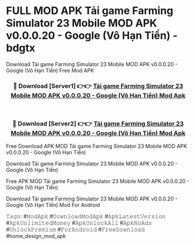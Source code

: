 # FULL MOD APK Tải game Farming Simulator 23 Mobile MOD APK v0.0.0.20 - Google (Vô Hạn Tiền) - bdgtx
Download Tải game Farming Simulator 23 Mobile MOD APK v0.0.0.20 - Google (Vô Hạn Tiền) Free Mod APK

<div align="center">
<h3>🔴 Download [Server1] 👉👉 <a href="https://apk-comot.site?title=Tải_game_Farming_Simulator_23_Mobile_MOD_APK_v0.0.0.20_-_Google_(Vô_Hạn_Tiền)">Tải game Farming Simulator 23 Mobile MOD APK v0.0.0.20 - Google (Vô Hạn Tiền) Mod Apk</a></h3><br>

<h3>🔴 Download [Server2] 👉👉 <a href="https://apk-comot.site?title=Tải_game_Farming_Simulator_23_Mobile_MOD_APK_v0.0.0.20_-_Google_(Vô_Hạn_Tiền)">Tải game Farming Simulator 23 Mobile MOD APK v0.0.0.20 - Google (Vô Hạn Tiền) Mod Apk</a></h3>
</div>


Free Download APK MOD Tải game Farming Simulator 23 Mobile MOD APK v0.0.0.20 - Google (Vô Hạn Tiền)

Download Tải game Farming Simulator 23 Mobile MOD APK v0.0.0.20 - Google (Vô Hạn Tiền) 

Free APK MOD Tải game Farming Simulator 23 Mobile MOD APK v0.0.0.20 - Google (Vô Hạn Tiền) 

Download Tải game Farming Simulator 23 Mobile MOD APK v0.0.0.20 - Google (Vô Hạn Tiền) Mod For Android

𝚃𝚊𝚐𝚜: #𝙼𝚘𝚍𝙰𝚙𝚔 #𝙳𝚘𝚠𝚗𝚕𝚘𝚊𝚍𝙼𝚘𝚍𝙰𝚙𝚔 #𝙰𝚙𝚔𝙻𝚊𝚝𝚎𝚜𝚝𝚅𝚎𝚛𝚜𝚒𝚘𝚗 #𝙰𝚙𝚔𝚄𝚗𝚕𝚒𝚖𝚒𝚝𝚎𝚍𝙼𝚘𝚗𝚎𝚢 #𝙰𝚙𝚔𝚄𝚗𝚕𝚘𝚌𝚔𝙰𝚕𝚕 #𝙰𝚙𝚔𝙽𝚘𝙰𝚍𝚜 #𝚄𝚗𝚕𝚘𝚌𝚔𝙿𝚛𝚎𝚖𝚒𝚞𝚖 #𝙵𝚘𝚛𝙰𝚗𝚍𝚛𝚘𝚒𝚍 #𝙵𝚛𝚎𝚎𝙳𝚘𝚠𝚗𝚕𝚘𝚊𝚍 #home_design_mod_apk